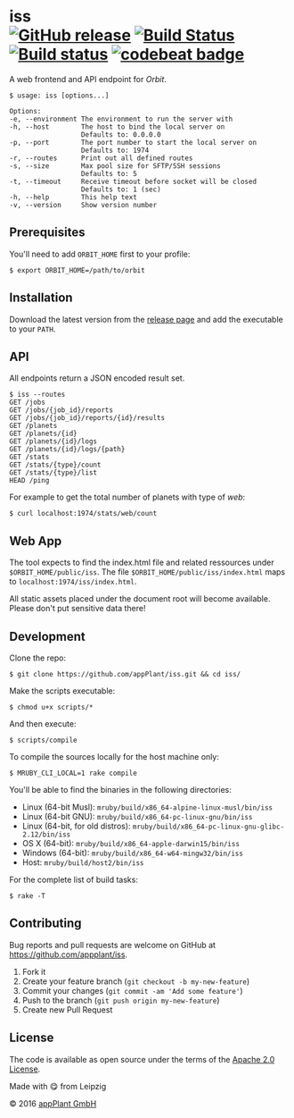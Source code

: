 # iss <br> [![GitHub release](https://img.shields.io/github/release/appPlant/iss.svg)](https://github.com/appPlant/iss/releases) [![Build Status](https://travis-ci.org/appPlant/iss.svg?branch=master)](https://travis-ci.org/appPlant/iss) [![Build status](https://ci.appveyor.com/api/projects/status/ihdgs8rtuexwtiv7/branch/master?svg=true)](https://ci.appveyor.com/project/katzer/iss/branch/master) [![codebeat badge](https://codebeat.co/badges/e8186575-89a2-4bb3-867f-257069891488)](https://codebeat.co/projects/github-com-appplant-iss-master)

A web frontend and API endpoint for _Orbit_.

    $ usage: iss [options...]
    
    Options:
    -e, --environment The environment to run the server with
    -h, --host        The host to bind the local server on
                      Defaults to: 0.0.0.0
    -p, --port        The port number to start the local server on
                      Defaults to: 1974
    -r, --routes      Print out all defined routes
    -s, --size        Max pool size for SFTP/SSH sessions
                      Defaults to: 5
    -t, --timeout     Receive timeout before socket will be closed
                      Defaults to: 1 (sec)
    -h, --help        This help text
    -v, --version     Show version number

## Prerequisites

You'll need to add `ORBIT_HOME` first to your profile:

    $ export ORBIT_HOME=/path/to/orbit

## Installation

Download the latest version from the [release page][releases] and add the executable to your `PATH`.

## API

All endpoints return a JSON encoded result set.

    $ iss --routes
    GET /jobs
    GET /jobs/{job_id}/reports
    GET /jobs/{job_id}/reports/{id}/results
    GET /planets
    GET /planets/{id}
    GET /planets/{id}/logs
    GET /planets/{id}/logs/{path}
    GET /stats
    GET /stats/{type}/count
    GET /stats/{type}/list
    HEAD /ping

For example to get the total number of planets with type of _web_:

    $ curl localhost:1974/stats/web/count

## Web App

The tool expects to find the index.html file and related ressources under `$ORBIT_HOME/public/iss`. The file `$ORBIT_HOME/public/iss/index.html` maps to `localhost:1974/iss/index.html`.

All static assets placed under the document root will become available. Please don't put sensitive data there!

## Development

Clone the repo:
    
    $ git clone https://github.com/appPlant/iss.git && cd iss/

Make the scripts executable:

    $ chmod u+x scripts/*

And then execute:

    $ scripts/compile

To compile the sources locally for the host machine only:

    $ MRUBY_CLI_LOCAL=1 rake compile

You'll be able to find the binaries in the following directories:

- Linux (64-bit Musl): `mruby/build/x86_64-alpine-linux-musl/bin/iss`
- Linux (64-bit GNU): `mruby/build/x86_64-pc-linux-gnu/bin/iss`
- Linux (64-bit, for old distros): `mruby/build/x86_64-pc-linux-gnu-glibc-2.12/bin/iss`
- OS X (64-bit): `mruby/build/x86_64-apple-darwin15/bin/iss`
- Windows (64-bit): `mruby/build/x86_64-w64-mingw32/bin/iss`
- Host: `mruby/build/host2/bin/iss`

For the complete list of build tasks:

    $ rake -T

## Contributing

Bug reports and pull requests are welcome on GitHub at https://github.com/appplant/iss.

1. Fork it
2. Create your feature branch (`git checkout -b my-new-feature`)
3. Commit your changes (`git commit -am 'Add some feature'`)
4. Push to the branch (`git push origin my-new-feature`)
5. Create new Pull Request

## License

The code is available as open source under the terms of the [Apache 2.0 License][license].

Made with :yum: from Leipzig

© 2016 [appPlant GmbH][appplant]

[releases]: https://github.com/appPlant/iss/releases
[docker]: https://docs.docker.com/engine/installation
[license]: http://opensource.org/licenses/Apache-2.0
[appplant]: www.appplant.de
